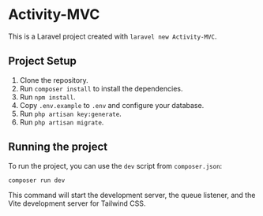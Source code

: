 # Activity-MVC

This is a Laravel project created with `laravel new Activity-MVC`.

## Project Setup

1.  Clone the repository.
2.  Run `composer install` to install the dependencies.
3.  Run `npm install`.
4.  Copy `.env.example` to `.env` and configure your database.
5.  Run `php artisan key:generate`.
6.  Run `php artisan migrate`.

## Running the project

To run the project, you can use the `dev` script from `composer.json`:

```bash
composer run dev
```

This command will start the development server, the queue listener, and the Vite development server for Tailwind CSS.